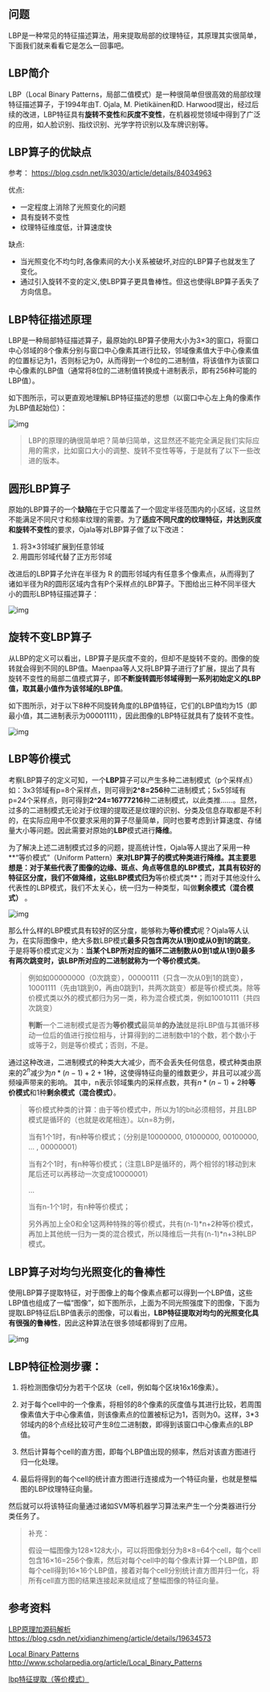 ## 问题

LBP是一种常见的特征描述算法，用来提取局部的纹理特征，其原理其实很简单，下面我们就来看看它是怎么一回事吧。

## LBP简介

LBP（Local Binary Patterns，局部二值模式）是一种很简单但很高效的局部纹理特征描述算子，于1994年由T. Ojala, M. Pietikäinen和D. Harwood提出，经过后续的改进，LBP特征具有**旋转不变性**和**灰度不变性**，在机器视觉领域中得到了广泛的应用，如人脸识别、指纹识别、光学字符识别以及车牌识别等。

## LBP算子的优缺点

参考： https://blog.csdn.net/lk3030/article/details/84034963 

优点:

- 一定程度上消除了光照变化的问题
- 具有旋转不变性
- 纹理特征维度低，计算速度快

缺点:

- 当光照变化不均匀时,各像素间的大小关系被破坏,对应的LBP算子也就发生了变化。
- 通过引入旋转不变的定义,使LBP算子更具鲁棒性。但这也使得LBP算子丢失了方向信息。

## LBP特征描述原理

LBP是一种局部特征描述算子，最原始的LBP算子使用大小为3×3的窗口，将窗口中心邻域的8个像素分别与窗口中心像素其进行比较，邻域像素值大于中心像素值的位置标记为1，否则标记为0，从而得到一个8位的二进制值，将该值作为该窗口中心像素的LBP值（通常将8位的二进制值转换成十进制表示，即有256种可能的LBP值）。

如下图所示，可以更直观地理解LBP特征描述的思想（以窗口中心左上角的像素作为LBP值起始位）：

 ![img](01_LBP算法原理.assets/HAfcpDgYmkdnsK1.png) 

> LBP的原理的确很简单吧？简单归简单，这显然还不能完全满足我们实际应用的需求，比如窗口大小的调整、旋转不变性等等，于是就有了以下一些改进的版本。

## 圆形LBP算子

原始的LBP算子的一个**缺陷**在于它只覆盖了一个固定半径范围内的小区域，这显然不能满足不同尺寸和频率纹理的需要。为了**适应不同尺度的纹理特征，并达到灰度和旋转不变性**的要求，Ojala等对LBP算子做了以下改进：

1. 将3×3邻域扩展到任意邻域
2. 用圆形邻域代替了正方形邻域

改进后的LBP算子允许在半径为 R 的圆形邻域内有任意多个像素点，从而得到了诸如半径为R的圆形区域内含有P个采样点的LBP算子。下图给出三种不同半径大小的圆形LBP特征描述算子：

![img](01_LBP算法原理.assets/OkCFW9vpgAStKT1.png) 

## 旋转不变LBP算子

从LBP的定义可以看出，LBP算子是灰度不变的，但却不是旋转不变的。图像的旋转就会得到不同的LBP值。Maenpaa等人又将LBP算子进行了扩展，提出了具有旋转不变性的局部二值模式算子，即**不断旋转圆形邻域得到一系列初始定义的LBP值，取其最小值作为该邻域的LBP值**。

如下图所示，对于以下8种不同旋转角度的LBP值特征，它们的LBP值均为15（即最小值，其二进制表示为00001111），因此图像的LBP特征就具有了旋转不变性。

  ![img](01_LBP算法原理.assets/20140221184735734)  

## LBP等价模式

考察LBP算子的定义可知，一个**LBP**算子可以产生多种二进制模式（p个采样点）如：3x3邻域有p=8个采样点，则可得到**2^8=256**种二进制模式；5x5邻域有p=24个采样点，则可得到**2^24=16777216**种二进制模式，以此类推......。显然，过多的二进制模式无论对于纹理的提取还是纹理的识别、分类及信息存取都是不利的，在实际应用中不仅要求采用的算子尽量简单，同时也要考虑到计算速度、存储量大小等问题。因此需要对原始的**LBP**模式进行**降维**。 

为了解决上述二进制模式过多的问题，提高统计性，Ojala等人提出了采用一种**“等价模式”（Uniform Pattern）**来对LBP算子的模式种类进行降维。**其主要思想是**：对于某些代表了图像的边缘、斑点、角点等信息的LBP模式，其具有较好的特征区分度，我们不做降维，这些LBP模式归为**等价模式类**；而对于其他没什么代表性的LBP模式，我们不太关心，统一归为一种类型，叫做**剩余模式（混合模式）** 。

![img](01_LBP算法原理.assets/20150805105836031)

那么什么样的LBP模式具有较好的区分度，能够称为**等价模式**呢？Ojala等人认为，在实际图像中，绝大多数LBP模式**最多只包含两次从1到0或从0到1的跳变**。于是将等价模式定义为：**当某个LBP所对应的循环二进制数从0到1或从1到0最多有两次跳变时，该LBP所对应的二进制就称为一个等价模式类**。

> 例如如00000000（0次跳变），00000111（只含一次从0到1的跳变），10001111（先由1跳到0，再由0跳到1，共两次跳变）都是等价模式类。除等价模式类以外的模式都归为另一类，称为混合模式类，例如10010111（共四次跳变）
>
>  **判断**一个二进制模式是否为**等价模式**最简单**的办法**就是将LBP值与其循环移动一位后的值进行按位相与，计算得到的二进制数中1的个数，若个数小于或等于2，则是等价模式；否则，不是。 

通过这种改进，二进制模式的种类大大减少，而不会丢失任何信息，模式种类由原来的$2^{n}$减少为$n*(n-1)+2+1$种，这使得特征向量的维数更少，并且可以减少高频噪声带来的影响。 其中，n表示邻域集内的采样点数，共有$n*(n-1)+2$种**等价模式**和1种**剩余模式（混合模式）**。

> 等价模式种类的计算：由于等价模式中，所以为1的bit必须相邻，并且LBP模式是循环的（也就是收尾相连）。以n=8为例，
>
> 当有1个1时，有n种等价模式；（分别是10000000, 01000000, 00100000, ... , 00000001）
>
> 当有2个1时，有n种等价模式；（注意LBP是循环的，两个相邻的1移动到末尾后还可以再移动一次变成10000001）
>
> ...
>
> 当有n-1个1时，有n种等价模式；
>
> 另外再加上全0和全1这两种特殊的等价模式，共有(n-1)*n+2种等价模式，再加上其他统一归为一类的混合模式，所以降维后一共有(n-1)*n+3种LBP模式。

## LBP算子对均匀光照变化的鲁棒性

使用LBP算子提取特征，对于图像上的每个像素点都可以得到一个LBP值，这些LBP值也组成了一幅“图像”，如下图所示，上面为不同光照强度下的图像，下面为提取LBP特征后LBP值表示的图像，可以看出，**LBP特征提取对均匀的光照变化具有很强的鲁棒性**，因此这种算法在很多领域都得到了应用。

 ![img](01_LBP算法原理.assets/bzk3tnEWw5GjrC9.png) 

## LBP特征检测步骤：

1. 将检测图像切分为若干个区块（cell，例如每个区块16x16像素）。

2. 对于每个cell中的一个像素，将相邻的8个像素的灰度值与其进行比较，若周围像素值大于中心像素值，则该像素点的位置被标记为1，否则为0。这样，3*3邻域内的8个点经比较可产生8位二进制数，即得到该窗口中心像素点的LBP值。
3. 然后计算每个cell的直方图，即每个LBP值出现的频率，然后对该直方图进行归一化处理。
4. 最后将得到的每个cell的统计直方图进行连接成为一个特征向量，也就是整幅图的LBP纹理特征向量。

然后就可以将该特征向量通过诸如SVM等机器学习算法来产生一个分类器进行分类任务了。

> 补充：
>
> 假设一幅图像为128×128大小，可以将图像划分为8×8=64个cell，每个cell包含16×16=256个像素，然后对每个cell中的每个像素计算一个LBP值，即每个cell得到16×16个LBP值，接着对每个cell分别统计直方图并归一化，将所有cell直方图的结果连接起来就组成了整幅图像的特征向量。



## 参考资料

[LBP原理加源码解析](https://blog.csdn.net/xidianzhimeng/article/details/19634573) https://blog.csdn.net/xidianzhimeng/article/details/19634573

[Local Binary Patterns](http://www.scholarpedia.org/article/Local_Binary_Patterns) http://www.scholarpedia.org/article/Local_Binary_Patterns

[lbp特征提取（等价模式）](https://www.cnblogs.com/xqy1205/p/7729572.html)